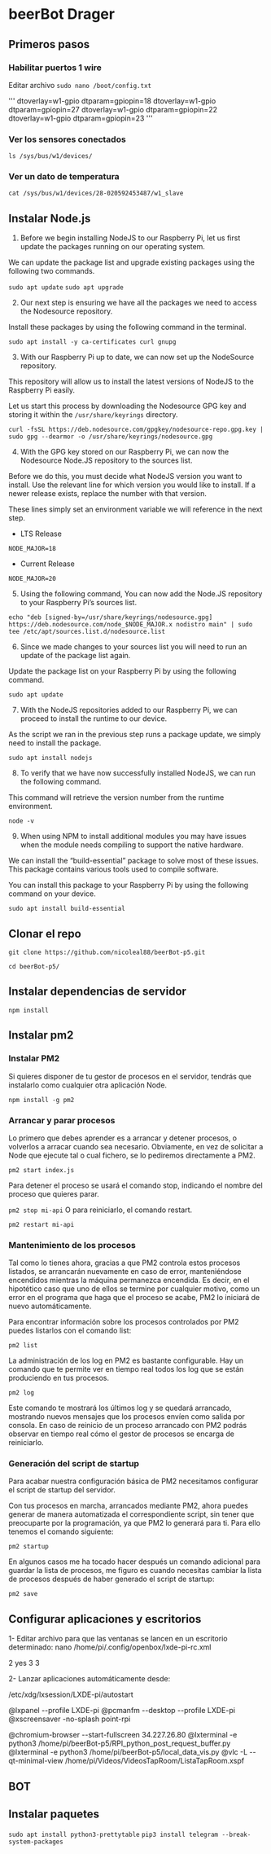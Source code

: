 # beerBot Drager

## Primeros pasos

### Habilitar puertos 1 wire

Editar archivo `sudo nano /boot/config.txt`

'''
dtoverlay=w1-gpio
dtparam=gpiopin=18
dtoverlay=w1-gpio
dtparam=gpiopin=27
dtoverlay=w1-gpio
dtparam=gpiopin=22
dtoverlay=w1-gpio
dtparam=gpiopin=23
'''

### Ver los sensores conectados

`ls /sys/bus/w1/devices/`

### Ver un dato de temperatura

`cat /sys/bus/w1/devices/28-020592453487/w1_slave`

## Instalar Node.js

1. Before we begin installing NodeJS to our Raspberry Pi, let us first update the packages running on our operating system.

We can update the package list and upgrade existing packages using the following two commands.

`sudo apt update`
`sudo apt upgrade`

2. Our next step is ensuring we have all the packages we need to access the Nodesource repository.

Install these packages by using the following command in the terminal.

`sudo apt install -y ca-certificates curl gnupg`

3. With our Raspberry Pi up to date, we can now set up the NodeSource repository.

This repository will allow us to install the latest versions of NodeJS to the Raspberry Pi easily.

Let us start this process by downloading the Nodesource GPG key and storing it within the `/usr/share/keyrings` directory.

`curl -fsSL https://deb.nodesource.com/gpgkey/nodesource-repo.gpg.key | sudo gpg --dearmor -o /usr/share/keyrings/nodesource.gpg`

4. With the GPG key stored on our Raspberry Pi, we can now the Nodesource Node.JS repository to the sources list.

Before we do this, you must decide what NodeJS version you want to install. Use the relevant line for which version you would like to install. If a newer release exists, replace the number with that version.

These lines simply set an environment variable we will reference in the next step.

- LTS Release

`NODE_MAJOR=18`

- Current Release

`NODE_MAJOR=20`

5. Using the following command, You can now add the Node.JS repository to your Raspberry Pi’s sources list.

`echo "deb [signed-by=/usr/share/keyrings/nodesource.gpg] https://deb.nodesource.com/node_$NODE_MAJOR.x nodistro main" | sudo tee /etc/apt/sources.list.d/nodesource.list`

6. Since we made changes to your sources list you will need to run an update of the package list again.

Update the package list on your Raspberry Pi by using the following command.

`sudo apt update`

7. With the NodeJS repositories added to our Raspberry Pi, we can proceed to install the runtime to our device.

As the script we ran in the previous step runs a package update, we simply need to install the package.

`sudo apt install nodejs`

8. To verify that we have now successfully installed NodeJS, we can run the following command.

This command will retrieve the version number from the runtime environment.

`node -v`

9. When using NPM to install additional modules you may have issues when the module needs compiling to support the native hardware.

We can install the “build-essential” package to solve most of these issues. This package contains various tools used to compile software.

You can install this package to your Raspberry Pi by using the following command on your device.

`sudo apt install build-essential`

## Clonar el repo

`git clone https://github.com/nicoleal88/beerBot-p5.git`

`cd beerBot-p5/`

## Instalar dependencias de servidor

`npm install`

## Instalar pm2

### Instalar PM2

Si quieres disponer de tu gestor de procesos en el servidor, tendrás que instalarlo como cualquier otra aplicación Node.

`npm install -g pm2`

### Arrancar y parar procesos

Lo primero que debes aprender es a arrancar y detener procesos, o volverlos a arracar cuando sea necesario. Obviamente, en vez de solicitar a Node que ejecute tal o cual fichero, se lo pediremos directamente a PM2.

`pm2 start index.js`

Para detener el proceso se usará el comando stop, indicando el nombre del proceso que quieres parar.

`pm2 stop mi-api`
O para reiniciarlo, el comando restart.

`pm2 restart mi-api`

### Mantenimiento de los procesos

Tal como lo tienes ahora, gracias a que PM2 controla estos procesos listados, se arrancarán nuevamente en caso de error, manteniéndose encendidos mientras la máquina permanezca encendida. Es decir, en el hipotético caso que uno de ellos se termine por cualquier motivo, como un error en el programa que haga que el proceso se acabe, PM2 lo iniciará de nuevo automáticamente.

Para encontrar información sobre los procesos controlados por PM2 puedes listarlos con el comando list:

`pm2 list`

La administración de los log en PM2 es bastante configurable. Hay un comando que te permite ver en tiempo real todos los log que se están produciendo en tus procesos.

`pm2 log`

Este comando te mostrará los últimos log y se quedará arrancado, mostrando nuevos mensajes que los procesos envíen como salida por consola. En caso de reinicio de un proceso arrancado con PM2 podrás observar en tiempo real cómo el gestor de procesos se encarga de reiniciarlo.

### Generación del script de startup

Para acabar nuestra configuración básica de PM2 necesitamos configurar el script de startup del servidor.

Con tus procesos en marcha, arrancados mediante PM2, ahora puedes generar de manera automatizada el correspondiente script, sin tener que preocuparte por la programación, ya que PM2 lo generará para ti. Para ello tenemos el comando siguiente:

`pm2 startup`

En algunos casos me ha tocado hacer después un comando adicional para guardar la lista de procesos, me figuro es cuando necesitas cambiar la lista de procesos después de haber generado el script de startup:

`pm2 save`

## Configurar aplicaciones y escritorios

1- Editar archivo para que las ventanas se lancen en un escritorio determinado:
nano /home/pi/.config/openbox/lxde-pi-rc.xml

  <!-- i want firefox on desktop 3 and maximized -->
  <application name="chromium-browser*">
    <desktop>2</desktop>
    <maximized>yes</maximized>
  </application>
<!-- i want firefox on desktop 3 and maximized -->
  <application name="lxterminal*">
    <desktop>3</desktop>
  </application>
  <application name="python3*">
    <desktop>3</desktop>
  </application>

2- Lanzar aplicaciones automáticamente desde:

/etc/xdg/lxsession/LXDE-pi/autostart

@lxpanel --profile LXDE-pi
@pcmanfm --desktop --profile LXDE-pi
@xscreensaver -no-splash
point-rpi

@chromium-browser --start-fullscreen 34.227.26.80
@lxterminal -e python3 /home/pi/beerBot-p5/RPI_python_post_request_buffer.py
@lxterminal -e python3 /home/pi/beerBot-p5/local_data_vis.py
@vlc -L --qt-minimal-view /home/pi/Videos/VideosTapRoom/ListaTapRoom.xspf

## BOT

## Instalar paquetes

`sudo apt install python3-prettytable`
`pip3 install telegram --break-system-packages`
